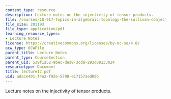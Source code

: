 ```yaml
---
content_type: resource
description: Lecture notes on the injectivity of tensor products.
file: /courses/18-917-topics-in-algebraic-topology-the-sullivan-conjecture-fall-2007/adace401f4a2f92e5798e17157aed09b_lecture17.pdf
file_size: 201193
file_type: application/pdf
learning_resource_types:
- Lecture Notes
license: https://creativecommons.org/licenses/by-nc-sa/4.0/
ocw_type: OCWFile
parent_title: Lecture Notes
parent_type: CourseSection
parent_uid: 539f1a52-9bec-dea8-3cda-293d08133024
resourcetype: Document
title: lecture17.pdf
uid: adace401-f4a2-f92e-5798-e17157aed09b
---
```

Lecture notes on the injectivity of tensor products.